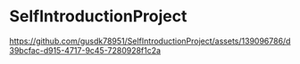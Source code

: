# SelfIntroductionProject

https://github.com/gusdk78951/SelfIntroductionProject/assets/139096786/d39bcfac-d915-4717-9c45-7280928f1c2a
